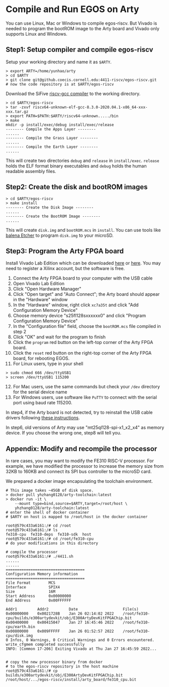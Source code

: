 # Compile and Run EGOS on Arty

You can use Linux, Mac or Windows to compile egos-riscv.
But Vivado is needed to program the bootROM image to the Arty board and Vivado only supports Linux and Windows.

## Step1: Setup compiler and compile egos-riscv

Setup your working directory and name it as `$ARTY`.

```shell
> export ARTY=/home/yunhao/arty
> cd $ARTY
> git clone git@github.coecis.cornell.edu:4411-riscv/egos-riscv.git
# now the code repository is at $ARTY/egos-riscv
```

Download the SiFive [riscv-gcc compiler](https://github.com/sifive/freedom-tools/releases/tag/v2020.04.0-Toolchain.Only) to the working directory.

```shell
> cd $ARTY/egos-riscv
> tar -zxvf riscv64-unknown-elf-gcc-8.3.0-2020.04.1-x86_64-xxx-xxx.tar.gz
> export PATH=$PATH:$ARTY/riscv64-unknown...../bin
> make
mkdir -p install/exec/debug install/exec/release
-------- Compile the Apps Layer --------
......
-------- Compile the Grass Layer --------
......
-------- Compile the Earth Layer --------
......
```

This will create two directories `debug` and `release` in `install/exec`. 
`release` holds the ELF format binary executables and `debug` holds the human readable assembly files.

## Step2: Create the disk and bootROM images

```shell
> cd $ARTY/egos-riscv
> make install
-------- Create the Disk Image --------
......
-------- Create the BootROM Image --------
......
```

This will create `disk.img` and `bootROM.mcs` in `install`.
You can use tools like [balena Etcher](https://www.balena.io/etcher/) to program `disk.img` to your microSD.

## Step3: Program the Arty FPGA board

Install Vivado Lab Edition which can be downloaded [here](https://drive.google.com/file/d/1VS6_mxb6yrAxdDtlXkHdB-8jg9CScacw/view?usp=sharing) or [here](https://www.xilinx.com/support/download.html). You may need to register a Xilinx account, but the software is free.

1. Connect the Arty FPGA board to your computer with the USB cable
2. Open Vivado Lab Edition
3. Click "Open Hardware Manager"
4. Click "Open target" and "Auto Connect"; the Arty board should appear in the "Hardware" window
5. In the "Hardware" window, right click `xc7a35t` and click "Add Configuration Memory Device"
6. Choose memory device "s25fl128sxxxxxx0" and click "Program Configuration Memory Device"
7. In the "Configuration file" field, choose the `bootROM.mcs` file compiled in step 2
8. Click "OK" and wait for the program to finish
9. Click the `program` red button on the left-top corner of the Arty FPGA board.
10. Click the `reset` red button on the right-top corner of the Arty FPGA board, for rebooting EGOS.
11. For Linux users, type in your shell
```shell
> sudo chmod 666 /dev/ttyUSB1
> screen /dev/ttyUSB1 115200
```
12. For Mac users, use the same commands but check your `/dev` directory for the serial device name
13. For Windows users, use software like `PuTTY` to connect with the serial port using baud rate 115200.

In step4, if the Arty board is not detected, try to reinstall the USB cable drivers following [these instructions](https://support.xilinx.com/s/article/59128?language=en_US).

In step6, old versions of Arty may use "mt25ql128-spi-x1_x2_x4" as memory device. 
If you choose the wrong one, step8 will tell you.

## Appendix: Modify and recompile the processor

In rare cases, you may want to modify the FE310 RISC-V processor.
For example, we have modified the processor to increase the memory size from 32KB to 160KB and connect its SPI bus controller to the microSD card.

We prepared a docker image encapsulating the toolchain environment.

```shell
# This image takes ~45GB of disk space.
> docker pull yhzhang0128/arty-toolchain:latest
> docker run -it \
	--mount type=bind,source=$ARTY,target=/root/host \
	yhzhang0128/arty-toolchain:latest
# enter the shell of docker container
# $ARTY on host is mapped to /root/host in the docker container

root@579c433a6161:/# cd /root
root@579c433a6161:/# ls
fe310-cpu  fe310-deps  fe310-sdk  host
root@579c433a6161:/# cd /root/fe310-cpu
# do your modifications in this directory

# compile the processor
root@579c433a6161:/# ./4411.sh
......
......
===================================
Configuration Memory information
===================================
File Format        MCS
Interface          SPIX4
Size               16M
Start Address      0x00000000
End Address        0x00FFFFFF

Addr1         Addr2         Date                    File(s)
0x00000000    0x0021728B    Jan 26 02:14:02 2022    /root/fe310-cpu/builds/e300artydevkit/obj/E300ArtyDevKitFPGAChip.bit
0x00400000    0x00415047    Jan 27 16:45:46 2022    /root/fe310-cpu/earth.bin
0x00800000    0x009FFFFF    Jan 26 01:52:57 2022    /root/fe310-cpu/disk.img
0 Infos, 0 Warnings, 0 Critical Warnings and 0 Errors encountered.
write_cfgmem completed successfully
INFO: [Common 17-206] Exiting Vivado at Thu Jan 27 16:45:59 2022...


# copy the new processor binary from docker
# to the egos-riscv repository in the host machine
root@579c433a6161:/# cp builds/e300artydevkit/obj/E300ArtyDevKitFPGAChip.bit /root/host/.../egos-riscv/install/arty_board/fe310_cpu.bit
```
